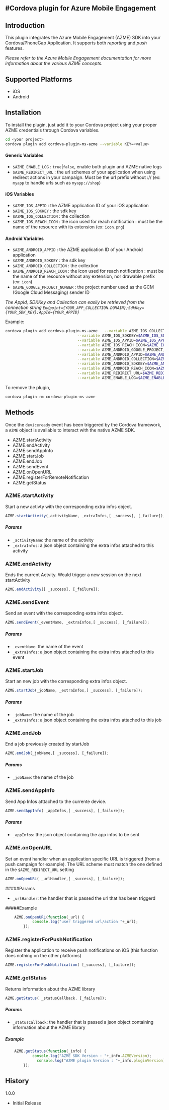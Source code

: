     
#Cordova plugin for Azure Mobile Engagement
----

Introduction
--
This plugin integrates the Azure Mobile Engagement (AZME) SDK into your Cordova/PhoneGap Application. It supports both *reporting* and *push* features. 

*Please refer to the Azure Mobile Engagement documentation for more information about the various AZME concepts*.

Supported Platforms
--
* iOS
* Android

Installation
--
To install the plugin, just add it to your Cordova project using your proper AZME credentials through Cordova variables.
```sh
cd <your project>
cordova plugin add cordova-plugin-ms-azme --variable KEY=<value>
```
#### Generic Variables

- `$AZME_ENABLE_LOG` : `true`|`false`, enable both plugin and AZME native logs
- `$AZME_REDIRECT_URL` : the url schemes of your application when using redirect actions in your campaign. Must be the url prefix without :// (ex: `myapp` to handle urls such as `myapp://shop`)

#### iOS Variables
- `$AZME_IOS_APPID` : the AZME application ID of your iOS application
- `$AZME_IOS_SDKKEY` : the sdk key 
- `$AZME_IOS_COLLECTION` : the collection
- `$AZME_IOS_REACH_ICON` : the icon used for reach notification : must be the name of the resource with its extension (ex: `icon.png`)

#### Android Variables
- `$AZME_ANDROID_APPID` : the AZME application ID of your Android application
- `$AZME_ANDROID_SDKKEY` : the sdk key 
- `$AZME_ANDROID_COLLECTION` : the collextion
- `$AZME_ANDROID_REACH_ICON` : the icon used for reach notification : must be the name of the resource without any extension, nor drawable prefix  (ex: `icon`)
- `$AZME_GOOGLE_PROJECT_NUMBER` : the project number used as the GCM (Google Cloud Messaging) sender ID
 
*The AppId, SDKKey and Collection can easily be retrieved from the connection string `Endpoint={YOUR_APP_COLLECTION.DOMAIN};SdkKey={YOUR_SDK_KEY};AppId={YOUR_APPID}`*

Example:
```sh
cordova plugin add cordova-plugin-ms-azme	--variable AZME_IOS_COLLECTION=$AZME_IOS_COLLECTION \
								--variable AZME_IOS_SDKKEY=$AZME_IOS_SDKKEY \
								--variable AZME_IOS_APPID=$AZME_IOS_APPID \
								--variable AZME_IOS_REACH_ICON=$AZME_IOS_REACH_ICON \
								--variable AZME_ANDROID_GOOGLE_PROJECT_NUMBER=$AZME_ANDROID_GOOGLE_PROJECT_NUMBER \
								--variable AZME_ANDROID_APPID=$AZME_ANDROID_APPID \
								--variable AZME_ANDROID_COLLECTION=$AZME_ANDROID_COLLECTION \
								--variable AZME_ANDROID_SDKKEY=$AZME_ANDROID_SDKKEY \
								--variable AZME_ANDROID_REACH_ICON=$AZME_ANDROID_REACH_ICON \
								--variable AZME_REDIRECT_URL=$AZME_REDIRECT_URL \
								--variable AZME_ENABLE_LOG=$AZME_ENABLE_LOG
```
To remove the plugin,
```sh
cordova plugin rm cordova-plugin-ms-azme
```

Methods
--
Once the `deviceready` event has been triggered by the Cordova framework, a `AZME` object is available to interact with the native AZME SDK.

* AZME.startActivity
* AZME.endActivity
* AZME.sendAppInfo
* AZME.startJob
* AZME.endJob
* AZME.sendEvent
* AZME.onOpenURL
* AZME.registerForRemoteNotification
* AZME.getStatus

### AZME.startActivity

Start a new activty  with the corresponding extra infos object.
```javascript
AZME.startActivity(_activityName, _extraInfos,[ _success], [_failure]);
```
##### Params
* `_activityName`: the name of the activity
* `_extraInfos`: a json object containing the extra infos attached to this activity

### AZME.endActivity
Ends the current Actvity. Would trigger a new session on the next startActivity
```javascript
AZME.endActivity([ _success], [_failure]);
```
### AZME.sendEvent
Send an event  with the corresponding extra infos object.
```javascript
AZME.sendEvent(_eventName, _extraInfos,[ _success], [_failure]);
```
##### Params
* `_eventName`: the name of the event
* `_extraInfos`: a json object containing the extra infos attached to this event

### AZME.startJob
Start an new job  with the corresponding extra infos object.
```javascript
AZME.startJob(_jobName, _extraInfos,[ _success], [_failure]);
```
##### Params
* `_jobName`: the name of the job
* `_extraInfos`: a json object containing the extra infos attached to this job

### AZME.endJob
End a job previously created by startJob
```javascript
AZME.endJob(_jobName,[ _success], [_failure]);
```
##### Params
* `_jobName`: the name of the job

### AZME.sendAppInfo
Send App Infos atttached to the currente device.
```javascript
AZME.sendAppInfo( _appInfos,[ _success], [_failure]);
```
##### Params
* `_appInfos`: the json object containing the app infos to be sent

### AZME.onOpenURL
Set an event handler when an application specific URL is triggered (from a push campaign for example). The URL scheme must match the one defined in the `$AZME_REDIRECT_URL` setting
```javascript
AZME.onOpenURL( _urlHandler,[ _success], [_failure]);
```
#####Params
* `_urlHandler`:  the handler that is passed the url that has been triggerd

#####Example
```javascript
	AZME.onOpenURL(function(_url) {
			console.log("user triggered url/action "+_url);
		});
```
### AZME.registerForPushNotification
Register the application to receive push notifications on iOS (this function does nothing on the other platforms)
```javascript
AZME.registerForPushNotification( [_success], [_failure]);
```
### AZME.getStatus
Returns information about the AZME library
```javascript
AZME.getStatus( _statusCallback, [_failure]);
```
##### Params
* `_statusCallback`:  the handler that is passed a json object containing information about the AZME library

##### Example
```javascript
	AZME.getStatus(function(_info) {
		    console.log("AZME SDK Version : "+_info.AZMEVersion);
		      console.log("AZME plugin Version : "+_info.pluginVersion);
		});
```


History
----

1.0.0
* Initial Release
    

